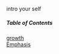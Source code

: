 intro your self 
##### Table of Contents  
[growth](#https://replit.com/@mohammadsilwadi/reading-notes-11#growth.md)  
[Emphasis](#emphasis)  

